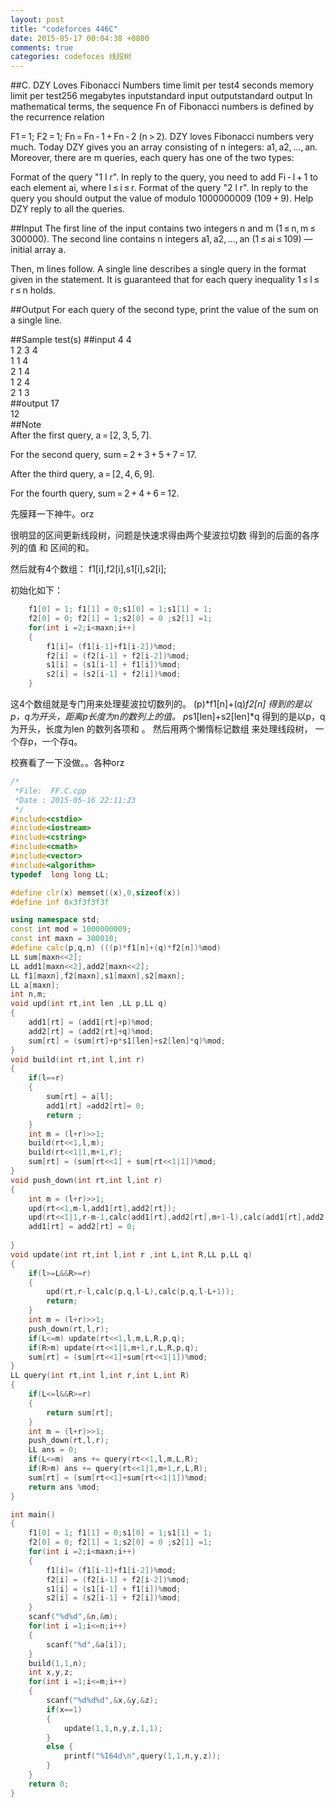 ```yaml
---
layout: post
title: "codeforces 446C"
date: 2015-05-17 00:04:38 +0800
comments: true
categories: codefoces 线段树 
---
```

<!--more-->
##C. DZY Loves Fibonacci Numbers
time limit per test4 seconds
memory limit per test256 megabytes
inputstandard input
outputstandard output
In mathematical terms, the sequence Fn of Fibonacci numbers is defined by the recurrence relation

F1 = 1; F2 = 1; Fn = Fn - 1 + Fn - 2 (n > 2).
DZY loves Fibonacci numbers very much. Today DZY gives you an array consisting of n integers: a1, a2, ..., an. Moreover, there are m queries, each query has one of the two types:

Format of the query "1 l r". In reply to the query, you need to add Fi - l + 1 to each element ai, where l ≤ i ≤ r.
Format of the query "2 l r". In reply to the query you should output the value of  modulo 1000000009 (109 + 9).
Help DZY reply to all the queries.

##Input
The first line of the input contains two integers n and m (1 ≤ n, m ≤ 300000). The second line contains n integers a1, a2, ..., an (1 ≤ ai ≤ 109) — initial array a.

Then, m lines follow. A single line describes a single query in the format given in the statement. It is guaranteed that for each query inequality 1 ≤ l ≤ r ≤ n holds.

##Output
For each query of the second type, print the value of the sum on a single line.

##Sample test(s)
##input
4 4  
1 2 3 4  
1 1 4  
2 1 4   
1 2 4  
2 1 3  
##output
17  
12  
##Note  
After the first query, a = [2, 3, 5, 7].

For the second query, sum = 2 + 3 + 5 + 7 = 17.

After the third query, a = [2, 4, 6, 9].

For the fourth query, sum = 2 + 4 + 6 = 12.


先膜拜一下神牛。orz

很明显的区间更新线段树，问题是快速求得由两个斐波拉切数 得到的后面的各序列的值 和 区间的和。

然后就有4个数组：
f1[i],f2[i],s1[i],s2[i];

初始化如下：
```cpp
    f1[0] = 1; f1[1] = 0;s1[0] = 1;s1[1] = 1;
    f2[0] = 0; f2[1] = 1;s2[0] = 0 ;s2[1] =1;
    for(int i =2;i<maxn;i++)
    {
        f1[i]= (f1[i-1]+f1[i-2])%mod;
        f2[i] = (f2[i-1] + f2[i-2])%mod;
        s1[i] = (s1[i-1] + f1[i])%mod;
        s2[i] = (s2[i-1] + f2[i])%mod;
    }
```

这4个数组就是专门用来处理斐波拉切数列的。
     (p)*f1[n]+(q)*f2[n] 
得到的是以p，q为开头，距离p长度为n的数列上的值。
     p*s1[len]+s2[len]*q
得到的是以p，q为开头，长度为len 的数列各项和 。
然后用两个懒惰标记数组 来处理线段树， 一个存p，一个存q。

校赛看了一下没做。。各种orz
```cpp
/*
 *File:  FF.C.cpp
 *Date : 2015-05-16 22:11:23
 */
#include<cstdio>
#include<iostream>
#include<cstring>
#include<cmath>
#include<vector>
#include<algorithm>
typedef  long long LL;

#define clr(x) memset((x),0,sizeof(x))
#define inf 0x3f3f3f3f

using namespace std;
const int mod = 1000000009;
const int maxn = 300010;
#define calc(p,q,n) (((p)*f1[n]+(q)*f2[n])%mod)
LL sum[maxn<<2];
LL add1[maxn<<2],add2[maxn<<2];
LL f1[maxn],f2[maxn],s1[maxn],s2[maxn];
LL a[maxn];
int n,m;
void upd(int rt,int len ,LL p,LL q)
{
    add1[rt] = (add1[rt]+p)%mod;
    add2[rt] = (add2[rt]+q)%mod;
    sum[rt] = (sum[rt]+p*s1[len]+s2[len]*q)%mod;
}
void build(int rt,int l,int r)
{
    if(l==r)
    {
        sum[rt] = a[l];
        add1[rt] =add2[rt]= 0;
        return ;
    }
    int m = (l+r)>>1;
    build(rt<<1,l,m);
    build(rt<<1|1,m+1,r);
    sum[rt] = (sum[rt<<1] + sum[rt<<1|1])%mod;
}
void push_down(int rt,int l,int r)
{
    int m = (l+r)>>1;
    upd(rt<<1,m-l,add1[rt],add2[rt]);
    upd(rt<<1|1,r-m-1,calc(add1[rt],add2[rt],m+1-l),calc(add1[rt],add2[rt],m+2-l));
    add1[rt] = add2[rt] = 0;
            
}
void update(int rt,int l,int r ,int L,int R,LL p,LL q)
{
    if(l>=L&&R>=r)
    {
        upd(rt,r-l,calc(p,q,l-L),calc(p,q,l-L+1));
        return;
    }
    int m = (l+r)>>1;
    push_down(rt,l,r);
    if(L<=m) update(rt<<1,l,m,L,R,p,q);
    if(R>m) update(rt<<1|1,m+1,r,L,R,p,q);
    sum[rt] = (sum[rt<<1]+sum[rt<<1|1])%mod;
}
LL query(int rt,int l,int r,int L,int R)
{
    if(L<=l&&R>=r)
    {
        return sum[rt];
    }
    int m = (l+r)>>1;
    push_down(rt,l,r);
    LL ans = 0;
    if(L<=m)  ans += query(rt<<1,l,m,L,R);
    if(R>m) ans += query(rt<<1|1,m+1,r,L,R);
    sum[rt] = (sum[rt<<1]+sum[rt<<1|1])%mod;
    return ans %mod;
}

int main()
{
    f1[0] = 1; f1[1] = 0;s1[0] = 1;s1[1] = 1;
    f2[0] = 0; f2[1] = 1;s2[0] = 0 ;s2[1] =1;
    for(int i =2;i<maxn;i++)
    {
        f1[i]= (f1[i-1]+f1[i-2])%mod;
        f2[i] = (f2[i-1] + f2[i-2])%mod;
        s1[i] = (s1[i-1] + f1[i])%mod;
        s2[i] = (s2[i-1] + f2[i])%mod;
    }
    scanf("%d%d",&n,&m);
    for(int i =1;i<=n;i++)
    {
        scanf("%d",&a[i]);
    }
    build(1,1,n);
    int x,y,z;
    for(int i =1;i<=m;i++)
    {
        scanf("%d%d%d",&x,&y,&z);
        if(x==1)
        {
            update(1,1,n,y,z,1,1);
        }
        else {
            printf("%I64d\n",query(1,1,n,y,z));
        }
    }
    return 0;
}


```